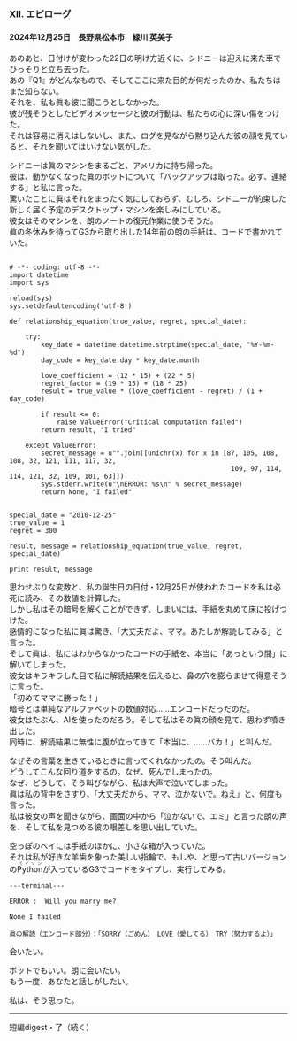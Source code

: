 <h3 class="heading">Ⅻ. エピローグ</h3>
<h4 class="heading">2024年12月25日　長野県松本市　緑川 英美子</h4>
<p>あのあと、日付けが変わった22日の明け方近くに、シドニーは迎えに来た車でひっそりと立ち去った。<br>
あの『Q1』がどんなもので、そしてここに来た目的が何だったのか、私たちはまだ知らない。<br>
それを、私も眞も彼に聞こうとしなかった。<br>
彼が残そうとしたビデオメッセージと彼の行動は、私たちの心に深い傷をつけた。<br>
それは容易に消えはしないし、また、ログを見ながら黙り込んだ彼の顔を見ていると、それを聞いてはいけない気がした。</p>
<p>シドニーは眞のマシンをまるごと、アメリカに持ち帰った。<br>
彼は、動かなくなった眞のボットについて「バックアップは取った。必ず、連絡する」と私に言った。<br>
驚いたことに眞はそれをまったく気にしておらず、むしろ、シドニーが約束した新しく届く予定のデスクトップ・マシンを楽しみにしている。<br>
彼女はそのマシンを、朗のノートの復元作業に使うそうだ。<br>
眞の冬休みを待ってG3から取り出した14年前の朗の手紙は、コードで書かれていた。</p>


<pre class="uk-pre uk-margin-medium"><code>
# -*- coding: utf-8 -*-
import datetime
import sys

reload(sys)
sys.setdefaultencoding('utf-8')

def relationship_equation(true_value, regret, special_date):

    try:
        key_date = datetime.datetime.strptime(special_date, "%Y-%m-%d")
        day_code = key_date.day * key_date.month 

        love_coefficient = (12 * 15) + (22 * 5)  
        regret_factor = (19 * 15) + (18 * 25)  
        result = true_value * (love_coefficient - regret) / (1 + day_code)

        if result <= 0:
            raise ValueError("Critical computation failed")
        return result, "I tried"

    except ValueError:
        secret_message = u"".join([unichr(x) for x in [87, 105, 108, 108, 32, 121, 111, 117, 32, 
                                                        109, 97, 114, 114, 121, 32, 109, 101, 63]])
        sys.stderr.write(u"\nERROR: %s\n" % secret_message)
        return None, "I failed" 
        

special_date = "2010-12-25" 
true_value = 1          
regret = 300      

result, message = relationship_equation(true_value, regret, special_date)

print result, message</code></pre>



<p>思わせぶりな変数と、私の誕生日の日付・12月25日が使われたコードを私は必死に読み、その数値を計算した。<br>
しかし私はその暗号を解くことができず、しまいには、手紙を丸めて床に投げつけた。<br>
感情的になった私に眞は驚き、「大丈夫だよ、ママ。あたしが解読してみる」と言った。<br>
そして眞は、私にはわからなかったコードの手紙を、本当に「あっという間」に解いてしまった。<br>
彼女はキラキラした目で私に解読結果を伝えると、鼻の穴を膨らませて得意そうに言った。<br>
「初めてママに勝った！」<br>
暗号とは単純なアルファベットの数値対応……エンコードだっだのだ。<br>
彼女はたぶん、AIを使ったのだろう。そして私はその眞の顔を見て、思わず噴き出した。<br>
同時に、解読結果に無性に腹が立ってきて「本当に、……バカ！」と叫んだ。</p>
<p>なぜその言葉を生きているときに言ってくれなかったの。そう叫んだ。<br>
どうしてこんな回り道をするの。なぜ、死んでしまったの。<br>
なぜ、どうして、そう叫びながら、私は大声で泣いてしまった。<br>
眞は私の背中をさすり、「大丈夫だから、ママ、泣かないで。ねえ」と、何度も言った。<br>
私は彼女の声を聞きながら、画面の中から「泣かないで、エミ」と言った朗の声を、そして私を見つめる彼の眼差しを思い出していた。</p>
<p>空っぽのベイには手紙のほかに、小さな箱が入っていた。<br>
それは私が好きな羊歯を象った美しい指輪で、もしや、と思って古いバージョンの<ruby>Python<rt>パイソン</rt></ruby>が入っているG3でコードをタイプし、実行してみる。<br>

<pre class="uk-pre uk-margin-medium"><code>---terminal---

ERROR :  Will you marry me?

None I failed</code></pre>

<pre class="uk-pre uk-margin-medium"><code>眞の解読（エンコード部分）：「SORRY（ごめん）　LOVE（愛してる）　TRY（努力するよ）」</code></pre>

<p>会いたい。</p>
<p>ボットでもいい。朗に会いたい。<br>もう一度、あなたと話しがしたい。</p>
<p>私は、そう思った。</p>

---
<p>短編digest・了（続く）</p>
